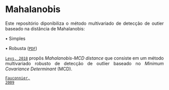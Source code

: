 # Mahalanobis

<p align="justify">Este repositório diponibiliza o método multivariado de detecção de outier baseado na distância de Mahalanobis:</p>

<p align="justify">
&bull; Simples

&bull; Robusta (<a target='_blank' rel='noopener noreferrer' href='https://github.com/luizleal1974/Mahalanobis/blob/main/Files/Mahalanobis_MCD.pdf'><code>PDF</code></a>)
</p>

<p align="justify"><a target='_blank' rel='noopener noreferrer' href='https://doi.org/10.1016/j.jesp.2017.09.011' title=''><code>Leys, 2018</code></a> propôs <i>Mahalanobis-MCD distance</i> que consiste em um método multivariado robusto de detecção de outlier baseado no <i>Minimum Covariance Determinant</i> (MCD).</p>





<a target='_blank' rel='noopener noreferrer' href='https://doi.org/10.1016/j.stamet.2008.12.005' title=''><code>Fauconnier, 2009</code></a>




